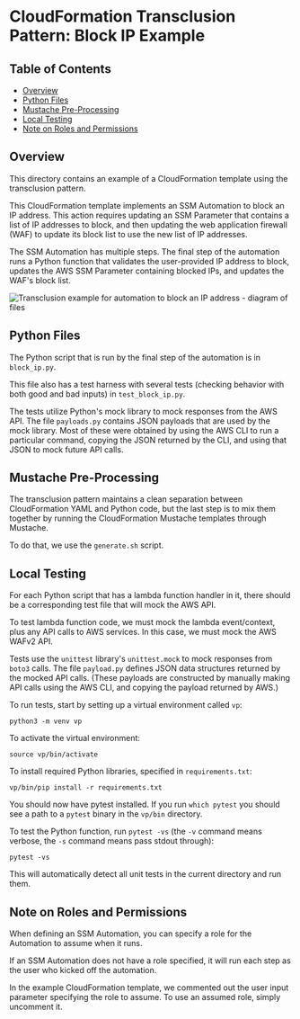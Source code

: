 # CloudFormation Transclusion Pattern: Block IP Example

## Table of Contents

* [Overview](#overview)
* [Python Files](#python-files)
* [Mustache Pre\-Processing](#mustache-pre-processing)
* [Local Testing](#local-testing)
* [Note on Roles and Permissions](#note-on-roles-and-permissions)

## Overview

This directory contains an example of a CloudFormation template using the transclusion pattern.

This CloudFormation template implements an SSM Automation to block an IP address.
This action requires updating an SSM Parameter that contains a list of IP addresses to block,
and then updating the web application firewall (WAF) to update its block list 
to use the new list of IP addresses.

The SSM Automation has multiple steps. The final step of the automation
runs a Python function that validates the user-provided IP address to block,
updates the AWS SSM Parameter containing blocked IPs, and updates the WAF's
block list.

![Transclusion example for automation to block an IP address - diagram of files](block_ip.png)

## Python Files

The Python script that is run by the final step of the automation is in `block_ip.py`.

This file also has a test harness with several tests (checking behavior with both
good and bad inputs) in `test_block_ip.py`.

The tests utilize Python's mock library to mock responses from the AWS API.
The file `payloads.py` contains JSON payloads that are used by the mock library.
Most of these were obtained by using the AWS CLI to run a particular command,
copying the JSON returned by the CLI, and using that JSON to mock future API calls.

## Mustache Pre-Processing

The transclusion pattern maintains a clean separation between CloudFormation YAML and 
Python code, but the last step is to mix them together by running the CloudFormation
Mustache templates through Mustache.

To do that, we use the `generate.sh` script.

## Local Testing

For each Python script that has a lambda function handler in it,
there should be a corresponding test file that will mock the AWS API.

To test lambda function code, we must mock the lambda event/context,
plus any API calls to AWS services. In this case, we must mock the
AWS WAFv2 API.

Tests use the `unittest` library's `unittest.mock` to mock responses from
`boto3` calls.  The file `payload.py` defines JSON data structures returned
by the mocked API calls. (These payloads are constructed by manually making
API calls using the AWS CLI, and copying the payload returned by AWS.)

To run tests, start by setting up a virtual environment called `vp`:

```
python3 -m venv vp
```

To activate the virtual environment:

```
source vp/bin/activate
```

To install required Python libraries, specified in `requirements.txt`:

```
vp/bin/pip install -r requirements.txt
```

You should now have pytest installed. If you run `which pytest` you should see
a path to a `pytest` binary in the `vp/bin` directory.

To test the Python function, run `pytest -vs` (the `-v` command means verbose,
the `-s` command means pass stdout through):

```
pytest -vs
```

This will automatically detect all unit tests in the current directory and run them.

## Note on Roles and Permissions

When defining an SSM Automation, you can specify a role for the Automation
to assume when it runs.

If an SSM Automation does not have a role specified, it will run each step as the
user who kicked off the automation.

In the example CloudFormation template, we commented out the user input parameter
specifying the role to assume. To use an assumed role, simply uncomment it.
